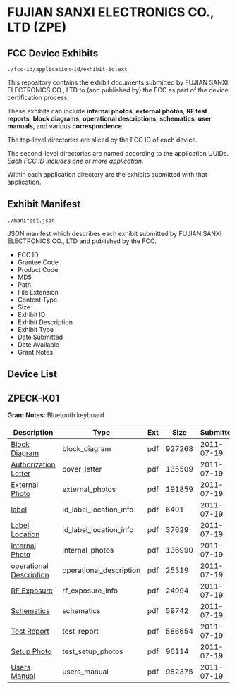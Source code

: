# FUJIAN SANXI ELECTRONICS CO., LTD (ZPE)
## FCC Device Exhibits

```
./fcc-id/application-id/exhibit-id.ext
```

This repository contains the exhibit documents submitted by FUJIAN SANXI ELECTRONICS CO., LTD to (and published by) the FCC as part of the device certification process.

These exhibits can include **internal photos**, **external photos**, **RF test reports**, **block diagrams**, **operational descriptions**, **schematics**, **user manuals**, and various **correspondence**.

The top-level directories are sliced by the FCC ID of each device.

The second-level directories are named according to the application UUIDs. *Each FCC ID includes one or more application.*

Within each application directory are the exhibits submitted with that application. 

## Exhibit Manifest

```
./manifest.json
```

JSON manifest which describes each exhibit submitted by FUJIAN SANXI ELECTRONICS CO., LTD and published by the FCC.

- FCC ID
- Grantee Code
- Product Code
- MD5
- Path
- File Extension
- Content Type
- Size
- Exhibit ID
- Exhibit Description
- Exhibit Type
- Date Submitted
- Date Available
- Grant Notes

## Device List
## ZPECK-K01
**Grant Notes:** Bluetooth keyboard

| Description | Type | Ext | Size | Submitted | Available |
| ----------- | ---- | --- | ---- | --------- | --------- |
| [Block Diagram](ZPECK-K01/2680627ce503fe5d903f1e237be20905/1504062.pdf) | block_diagram | pdf | 927268 | 2011-07-19 | 2011-07-19 |
| [Authorization Letter](ZPECK-K01/2680627ce503fe5d903f1e237be20905/1504063.pdf) | cover_letter | pdf | 135509 | 2011-07-19 | 2011-07-19 |
| [External Photo](ZPECK-K01/2680627ce503fe5d903f1e237be20905/1504064.pdf) | external_photos | pdf | 191859 | 2011-07-19 | 2011-07-19 |
| [label](ZPECK-K01/2680627ce503fe5d903f1e237be20905/1504065.pdf) | id_label_location_info | pdf | 6401 | 2011-07-19 | 2011-07-19 |
| [Label Location](ZPECK-K01/2680627ce503fe5d903f1e237be20905/1504066.pdf) | id_label_location_info | pdf | 37629 | 2011-07-19 | 2011-07-19 |
| [Internal Photo](ZPECK-K01/2680627ce503fe5d903f1e237be20905/1504067.pdf) | internal_photos | pdf | 136990 | 2011-07-19 | 2011-07-19 |
| [operational Description](ZPECK-K01/2680627ce503fe5d903f1e237be20905/1504068.pdf) | operational_description | pdf | 25319 | 2011-07-19 | 2011-07-19 |
| [RF Exposure](ZPECK-K01/2680627ce503fe5d903f1e237be20905/1504069.pdf) | rf_exposure_info | pdf | 24994 | 2011-07-19 | 2011-07-19 |
| [Schematics](ZPECK-K01/2680627ce503fe5d903f1e237be20905/1504070.pdf) | schematics | pdf | 59742 | 2011-07-19 | 2011-07-19 |
| [Test Report](ZPECK-K01/2680627ce503fe5d903f1e237be20905/1504071.pdf) | test_report | pdf | 586654 | 2011-07-19 | 2011-07-19 |
| [Setup Photo](ZPECK-K01/2680627ce503fe5d903f1e237be20905/1504072.pdf) | test_setup_photos | pdf | 96114 | 2011-07-19 | 2011-07-19 |
| [Users Manual](ZPECK-K01/2680627ce503fe5d903f1e237be20905/1504073.pdf) | users_manual | pdf | 982375 | 2011-07-19 | 2011-07-19 |
